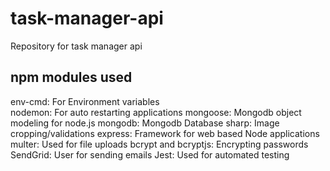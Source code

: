 # task-manager-api
Repository for task manager api

## npm modules used
env-cmd: For Environment variables  
nodemon: For auto restarting applications
mongoose: Mongodb object modeling for node.js
mongodb: Mongodb Database
sharp: Image cropping/validations
express: Framework for web based Node applications
multer: Used for file uploads
bcrypt and bcryptjs: Encrypting passwords
SendGrid: User for sending emails
Jest: Used for automated testing

